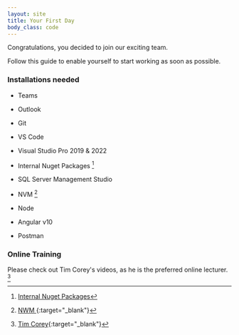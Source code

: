 ```yaml
---
layout: site
title: Your First Day
body_class: code
---
```


Congratulations, you decided to join our exciting team.

Follow this guide to enable yourself to start working as soon as possible.

### Installations needed

* Teams
	
* Outlook
	
* Git
	
* VS Code
	
* Visual Studio Pro 2019 & 2022

* Internal Nuget Packages [^1]
	
* SQL Server Management Studio
	
* NVM [^2]
	
* Node
	
* Angular v10
	
* Postman

### Online Training

Please check out Tim Corey's videos, as he is the preferred online lecturer. [^3]

[^1]: [Internal Nuget Packages](https://senwes.visualstudio.com/Applications/_wiki/wikis/Applications.wiki/25/Internal-Nuget-Packages)
[^2]: [NWM ](https://www.freecodecamp.org/news/nvm-for-windows-how-to-download-and-install-node-version-manager-in-windows-10/){:target="_blank"}
[^3]: [Tim Corey](https://www.youtube.com/@IAmTimCorey/videos){:target="_blank"}
